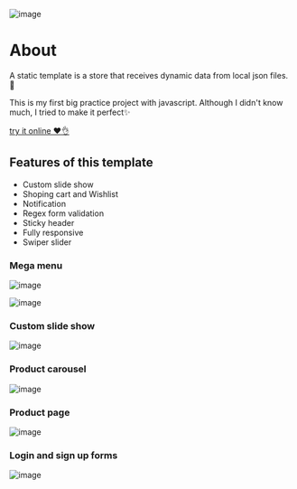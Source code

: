
![image](https://s8.uupload.ir/files/e-shop-cover_p7d5.png)


# About 

A static template is a store that receives dynamic data from local json files. 💾

This is my first big practice project with javascript.
Although I didn't know much, I tried to make it perfect✨

[try it online ❤️👌](https://a-hosseini.ir/projects/e-shop)

## Features of this template

- Custom slide show
- Shoping cart and Wishlist
- Notification
- Regex form validation
- Sticky header
- Fully responsive
- Swiper slider




### Mega menu
![image](https://s8.uupload.ir/files/es-mega-menu_748.gif)

![image](https://s8.uupload.ir/files/ezgif.com-optimize-min_0ysp.gif)

### Custom slide show
![image](https://s8.uupload.ir/files/20230430134053_3t1s.jpg)

### Product carousel
![image](https://s8.uupload.ir/files/20230430143012_bz5.jpg)

###  Product page
![image](https://s8.uupload.ir/files/20230430144847_3v55.jpg)

### Login and sign up forms
![image](https://s8.uupload.ir/files/20230430142813_p326.jpg)